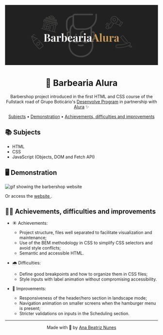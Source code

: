 <img src="./assets/readme/barbearia-alura-banner.png" alt="banner da Barbearia Alura">
<h1 align="center">💈 Barbearia Alura</h1>

<p align="center">
  Barbershop project introduced in the first HTML and CSS course of the Fullstack
  road of Grupo Boticário's
  <a href="https://desenvolve.grupoboticario.com.br/">Desenvolve Program</a> 
  in partnership with
  <a href="https://www.alura.com.br/">Alura</a> ✨
</p>

<p align="center">
 <a href="#books-subjects">Subjects</a> • 
 <a href="#desktop_computer-demonstration">Demonstration</a> •
 <a href="#woman_technologist-acertos-dificuldades-e-melhorias">
  Achievements, difficulties and improvements 
 </a>
</p>

## :books: Subjects

- HTML
- CSS
- JavaScript (Objects, DOM and Fetch API)

## :desktop_computer: Demonstration

<img src="./assets/readme/barbershop-overview.gif" alt="gif showing the barbershop website">
<p>
  Or access the 
  <a href="https://ananuness.github.io/barbearia-alura/">
    website
  </a>.
</p>

## :woman_technologist: Achievements, difficulties and improvements

- ☀️ Achievements:

  - Project structure, files well separated to facilitate visualization and maintenance;
  - Use of the BEM methodology in CSS to simplify CSS selectors and avoid style conflicts;
  - Semantic and accessible HTML.

- 🌧️ Difficulties:

  - Define good breakpoints and how to organize them in CSS files;
  - Style inputs with label animation without compromising accessibility.

- 🌈 Improvements:

  - Responsiveness of the header/hero section in landscape mode;
  - Navigation animation on smaller screens when the hamburger menu is present;
  - Stricter validations on inputs in the Scheduling section.

<hr>

<p align="center">
  Made with 🤎 by
  <a align="center" href="https://www.linkedin.com/in/ana-beatriz-nunes/">
    Ana Beatriz Nunes
  </a>
</p>
